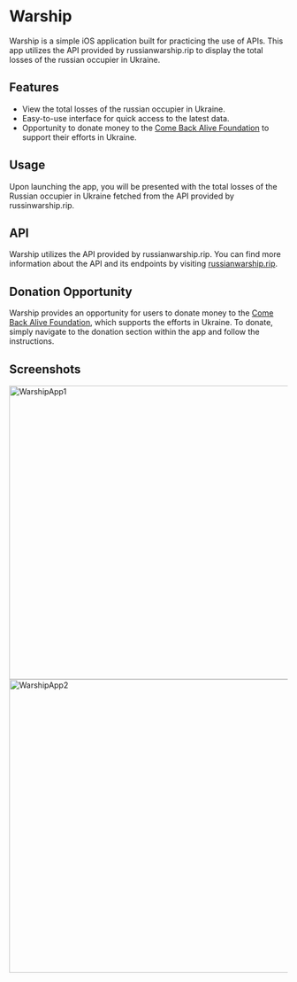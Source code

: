 # Warship

Warship is a simple iOS application built for practicing the use of APIs. This app utilizes the API provided by russianwarship.rip to display the total losses of the russian occupier in Ukraine.

## Features

- View the total losses of the russian occupier in Ukraine.
- Easy-to-use interface for quick access to the latest data.
- Opportunity to donate money to the [Come Back Alive Foundation](https://savelife.in.ua/en/) to support their efforts in Ukraine.

## Usage

Upon launching the app, you will be presented with the total losses of the Russian occupier in Ukraine fetched from the API provided by russinwarship.rip.

## API

Warship utilizes the API provided by russianwarship.rip. You can find more information about the API and its endpoints by visiting [russianwarship.rip](https://russianwarship.rip).

## Donation Opportunity

Warship provides an opportunity for users to donate money to the [Come Back Alive Foundation](https://savelife.in.ua/en/), which supports the efforts in Ukraine. To donate, simply navigate to the donation section within the app and follow the instructions.

## Screenshots
<img width="530" alt="WarshipApp1" src="https://github.com/vladdikhtia/Warship/assets/103335282/a44f3fe8-8304-4144-8d62-596c951dca20">

<img width="530" alt="WarshipApp2" src="https://github.com/vladdikhtia/Warship/assets/103335282/c63fed53-9f27-4006-b395-a441e619d9b4">

